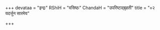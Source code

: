 +++
devataa = "इन्द्रः"
RShiH = "वसिष्ठः"
ChandaH = "उपरिष्टाद्बृहती"
title = "०२ यदर्जुन सारमेय"

+++
